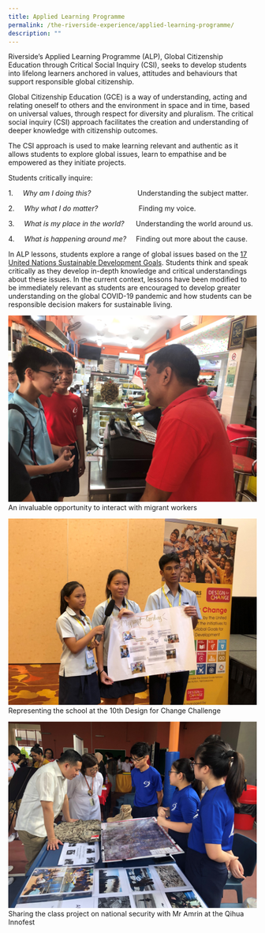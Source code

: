 ```yaml
---
title: Applied Learning Programme
permalink: /the-riverside-experience/applied-learning-programme/
description: ""
---
```




Riverside’s Applied Learning Programme (ALP), Global Citizenship Education through Critical Social Inquiry (CSI), seeks to develop students into lifelong learners anchored in values, attitudes and behaviours that support responsible global citizenship.


Global Citizenship Education (GCE) is a way of understanding, acting and relating oneself to others and the environment in space and in time, based on universal values, through respect for diversity and pluralism. The critical social inquiry (CSI) approach facilitates the creation and understanding of deeper knowledge with citizenship outcomes.

  
The CSI approach is used to make learning relevant and authentic as it allows students to explore global issues, learn to empathise and be empowered as they initiate projects.

Students critically inquire:  

1.     _Why am I doing this?_                        Understanding the subject matter.  

2.     _Why what I do matter?_                     Finding my voice.  

3.     _What is my place in the world?_      Understanding the world around us.

4.     _What is happening around me?_     Finding out more about the cause.

In ALP lessons, students explore a range of global issues based on the [17 United Nations Sustainable Development Goals](https://sdgs.un.org/goals). Students think and speak critically as they develop in-depth knowledge and critical understandings about these issues. In the current context, lessons have been modified to be immediately relevant as students are encouraged to develop greater understanding on the global COVID-19 pandemic and how students can be responsible decision makers for sustainable living.

![An invaluable opportunity to interact with migrant workers](/images/An%20invaluable%20opportunity%20to%20interact%20with%20migrant%20workers.jpg)
An invaluable opportunity to interact with migrant workers

![Representing the school at the 10th Design for Change Challenge](/images/Representing%20the%20school%2010th%20Annual%20Design%20for%20Change%20Singapore%20Challenge%202019.jpg)
Representing the school at the 10th Design for Change Challenge

![Sharing the class project on national security with Mr Amrin at the Qihua Innofest](/images/Sharing%20the%20class%20project%20on%20national%20security%20with%20Mr%20Amrin%20during%20Qihua%20InnoFest%202019.jpg)
Sharing the class project on national security with Mr Amrin at the Qihua Innofest
